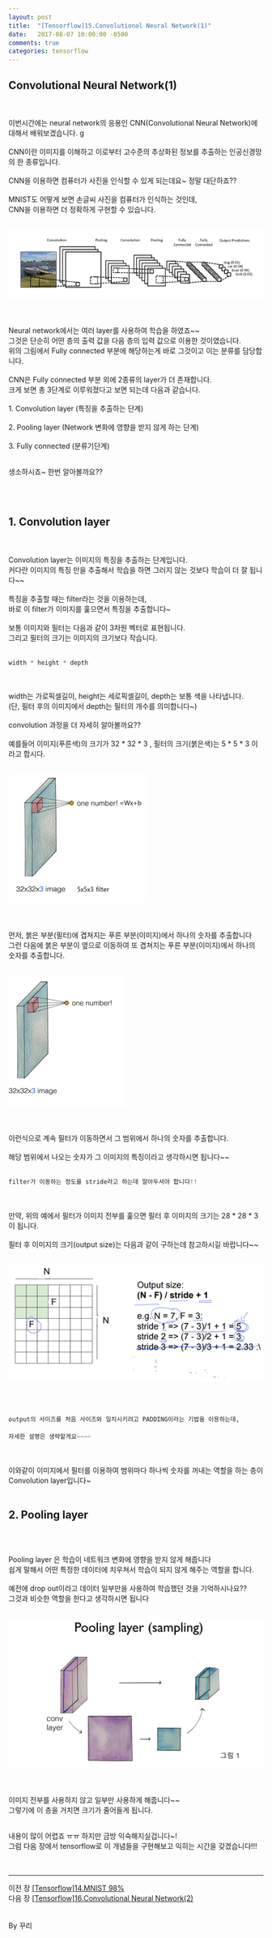 ```yaml
---
layout: post
title:  "[Tensorflow]15.Convolutional Neural Network(1)"
date:   2017-08-07 10:00:00 -0500
comments: true
categories: tensorflow
---
```



## Convolutional Neural Network(1)
<br>
<br>
이번시간에는 neural network의 응용인 CNN(Convolutional Neural Network)에 대해서 배워보겠습니다. g
<br>
<br>
CNN이란 이미지를 이해하고 이로부터 고수준의 추상화된 정보를 추출하는 인공신경망의 한 종류입니다. 
<br>
<br>
CNN을 이용하면 컴퓨터가 사진을 인식할 수 있게 되는데요~ 정말 대단하죠??
<br>
<br>
MNIST도 어떻게 보면 손글씨 사진을 컴퓨터가 인식하는 것인데, 
<br>
CNN을 이용하면 더 정확하게 구현할 수 있습니다.
<br>
<br>

![image](/image/tensorflow_img/cn1.png)

<br>
<br>
Neural network에서는 여러 layer를 사용하여 학습을 하였죠~~
<br>
그것은 단순히 어떤 층의 출력 값을 다음 층의 입력 값으로 이용한 것이였습니다.
<br>
위의 그림에서 Fully connected 부분에 해당하는게 바로 그것이고 이는 분류를 담당합니다.
<br>
<br>
CNN은 Fully connected 부분 외에 2종류의 layer가 더 존재합니다.
<br>
크게 보면 총 3단계로 이루워졌다고 보면 되는데 다음과 같습니다.
<br>
<br>
1. Convolution layer (특징을 추출하는 단계)
<br>
<br>
2. Pooling layer (Network 변화에 영향을 받지 않게 하는 단계)
<br>
<br>
3. Fully connected (분류기단계)
<br>
<br>

생소하시죠~ 한번 알아볼까요??

<br>
<br>

## 1. Convolution layer

<br>
<br>
Convolution layer는 이미지의 특징을 추출하는 단계입니다.
<br>
커다란 이미지의 특징 만을 추출해서 학습을 하면 그러지 않는 것보다 학습이 더 잘 됩니다~~ 
<br>
<br>
특징을 추출할 때는 filter라는 것을 이용하는데,
<br>
바로 이 filter가 이미지를 훑으면서 특징을 추출합니다~
<br>
<br>
보통 이미지와 필터는 다음과 같이 3차원 벡터로 표현됩니다.
<br>
그리고 필터의 크기는 이미지의 크기보다 작습니다.
<br>
<br>

```python
width * height * depth 
```

<br>
<br>
width는 가로픽셀길이, height는 세로픽셀길이, depth는 보통 색을 나타냅니다.
<br>
(단, 필터 후의 이미지에서 depth는 필터의 개수를 의미합니다~) 
<br>
<br>
convolution 과정을 더 자세히 알아볼까요??
<br>
<br>
예를들어 이미지(푸른색)의 크기가 32 * 32 * 3 , 필터의 크기(붉은색)는 5 * 5 * 3 이라고 합시다.
<br>
<br>

![image](/image/tensorflow_img/cn2.png)

<br>
<br>
먼저, 붉은 부분(필터)에 겹쳐지는 푸른 부분(이미지)에서 하나의 숫자를 추출합니다
<br>
그런 다음에 붉은 부분이 옆으로 이동하여 또 겹쳐지는 푸른 부분(이미지)에서 하나의 숫자를 추출합니다.
<br>
<br>

![image](/image/tensorflow_img/cn3.png)

<br>
<br>
이런식으로 계속 필터가 이동하면서 그 범위에서 하나의 숫자를 추출합니다.
<br>
<br>
해당 범위에서 나오는 숫자가 그 이미지의 특징이라고 생각하시면 됩니다~~
<br>
<br>

```python
filter가 이동하는 정도를 stride라고 하는데 알아두셔야 합니다!!
```
<br>
<br>
만약, 위의 예에서 필터가 이미지 전부를 훑으면 필터 후 이미지의 크기는 28 * 28 * 3 이 됩니다.
<br>
<br>
필터 후 이미지의 크기(output size)는 다음과 같이 구하는데 참고하시길 바랍니다~~
<br> 
<br>

![image](/image/tensorflow_img/cn4.png)

<br>
<br>

```python
output의 사이즈를 처음 사이즈와 일치시키려고 PADDING이라는 기법을 이용하는데,

자세한 설명은 생략할게요~~~~
```

<br>
<br>
이와같이 이미지에서 필터를 이용하여 범위마다 하나씩 숫자를 꺼내는 역할을 하는 층이 Convolution layer입니다~ 
<br>
<br>

## 2. Pooling layer

<br>
<br>

Pooling layer 은 학습이 네트워크 변화에 영향을 받지 않게 해줍니다
<br>
쉽게 말해서 어떤 특정한 데이터에 치우쳐서 학습이 되지 않게 해주는 역할을 합니다.
<br>
<br>
예전에 drop out이라고 데이터 일부만을 사용하여 학습했던 것을 기억하시나요??
<br>
그것과 비슷한 역할을 한다고 생각하시면 됩니다
<br>
<br>

![image](/image/tensorflow_img/cn5.png)

<br>
<br>
이미지 전부를 사용하지 않고 일부만 사용하게 해줍니다~~
<br>
그렇기에 이 층을 거치면 크기가 줄어들게 됩니다.
<br>
<br>

내용이 많이 어렵죠 ㅠㅠ 하지만 금방 익숙해지실겁니다~!
<br>
그럼 다음 장에서 tensorflow로 이 개념들을 구현해보고 익히는 시간을 갖겠습니다!!!
<br>
<br>
<br>

- - -
이전 장 [[Tensorflow]14.MNIST 98%](https://kookyungmin.github.io/tensorflow/2017/08/06/tensorflow15.html)
<br>
다음 장 [[Tensorflow]16.Convolutional Neural Network(2)](https://kookyungmin.github.io/tensorflow/2017/08/07/tensorflow17.html)
<br>
<br>
<br>
By 꾸리
